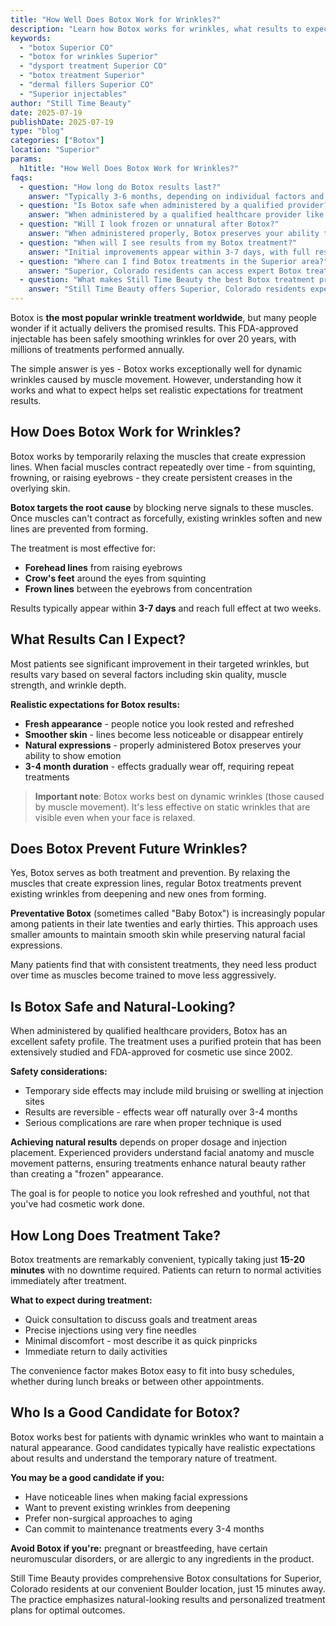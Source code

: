 ```yaml
---
title: "How Well Does Botox Work for Wrinkles?"
description: "Learn how Botox works for wrinkles, what results to expect, and if it's right for you. Expert guidance on safe, natural-looking Botox treatments."
keywords:
  - "botox Superior CO"
  - "botox for wrinkles Superior"
  - "dysport treatment Superior CO"
  - "botox treatment Superior"
  - "dermal fillers Superior CO"
  - "Superior injectables"
author: "Still Time Beauty"
date: 2025-07-19
publishDate: 2025-07-19
type: "blog"
categories: ["Botox"]
location: "Superior"
params:
  h1title: "How Well Does Botox Work for Wrinkles?"
faqs:
  - question: "How long do Botox results last?"
    answer: "Typically 3-6 months, depending on individual factors and treatment area. With regular treatments, many clients find results may last longer over time."
  - question: "Is Botox safe when administered by a qualified provider?"
    answer: "When administered by a qualified healthcare provider like a Board Certified Nurse Practitioner, Botox has an excellent safety profile with FDA approval for cosmetic use."
  - question: "Will I look frozen or unnatural after Botox?"
    answer: "When administered properly, Botox preserves your ability to express emotions while smoothing lines and wrinkles. The goal is to look refreshed and natural, not frozen or artificial."
  - question: "When will I see results from my Botox treatment?"
    answer: "Initial improvements appear within 3-7 days, with full results visible at 2 weeks post-treatment."
  - question: "Where can I find Botox treatments in the Superior area?"
    answer: "Superior, Colorado residents can access expert Botox treatments at Still Time Beauty in nearby Boulder - just a 15-minute drive. Our Board-Certified Nurse Practitioner provides safe, professional injectable services specifically serving the Superior, Louisville, and northern Boulder County communities."
  - question: "What makes Still Time Beauty the best Botox treatment provider for Superior residents?"
    answer: "Still Time Beauty offers Superior, Colorado residents expert Botox treatments with a Board-Certified Nurse Practitioner, personalized consultation process, natural-looking results, convenient Boulder location just 15 minutes away, and comprehensive follow-up care to ensure optimal outcomes."
---
```


Botox is **the most popular wrinkle treatment worldwide**, but many people wonder if it actually delivers the promised results. This FDA-approved injectable has been safely smoothing wrinkles for over 20 years, with millions of treatments performed annually.

The simple answer is yes - Botox works exceptionally well for dynamic wrinkles caused by muscle movement. However, understanding how it works and what to expect helps set realistic expectations for treatment results.

## How Does Botox Work for Wrinkles?

Botox works by temporarily relaxing the muscles that create expression lines. When facial muscles contract repeatedly over time - from squinting, frowning, or raising eyebrows - they create persistent creases in the overlying skin.

**Botox targets the root cause** by blocking nerve signals to these muscles. Once muscles can't contract as forcefully, existing wrinkles soften and new lines are prevented from forming.

The treatment is most effective for:
- **Forehead lines** from raising eyebrows
- **Crow's feet** around the eyes from squinting
- **Frown lines** between the eyebrows from concentration

Results typically appear within **3-7 days** and reach full effect at two weeks.

## What Results Can I Expect?

Most patients see significant improvement in their targeted wrinkles, but results vary based on several factors including skin quality, muscle strength, and wrinkle depth.

**Realistic expectations for Botox results:**
- **Fresh appearance** - people notice you look rested and refreshed
- **Smoother skin** - lines become less noticeable or disappear entirely
- **Natural expressions** - properly administered Botox preserves your ability to show emotion
- **3-4 month duration** - effects gradually wear off, requiring repeat treatments

> **Important note**: Botox works best on dynamic wrinkles (those caused by muscle movement). It's less effective on static wrinkles that are visible even when your face is relaxed.

## Does Botox Prevent Future Wrinkles?

Yes, Botox serves as both treatment and prevention. By relaxing the muscles that create expression lines, regular Botox treatments prevent existing wrinkles from deepening and new ones from forming.

**Preventative Botox** (sometimes called "Baby Botox") is increasingly popular among patients in their late twenties and early thirties. This approach uses smaller amounts to maintain smooth skin while preserving natural facial expressions.

Many patients find that with consistent treatments, they need less product over time as muscles become trained to move less aggressively.

## Is Botox Safe and Natural-Looking?

When administered by qualified healthcare providers, Botox has an excellent safety profile. The treatment uses a purified protein that has been extensively studied and FDA-approved for cosmetic use since 2002.

**Safety considerations:**
- Temporary side effects may include mild bruising or swelling at injection sites
- Results are reversible - effects wear off naturally over 3-4 months
- Serious complications are rare when proper technique is used

**Achieving natural results** depends on proper dosage and injection placement. Experienced providers understand facial anatomy and muscle movement patterns, ensuring treatments enhance natural beauty rather than creating a "frozen" appearance.

The goal is for people to notice you look refreshed and youthful, not that you've had cosmetic work done.

## How Long Does Treatment Take?

Botox treatments are remarkably convenient, typically taking just **15-20 minutes** with no downtime required. Patients can return to normal activities immediately after treatment.

**What to expect during treatment:**
- Quick consultation to discuss goals and treatment areas
- Precise injections using very fine needles
- Minimal discomfort - most describe it as quick pinpricks
- Immediate return to daily activities

The convenience factor makes Botox easy to fit into busy schedules, whether during lunch breaks or between other appointments.

## Who Is a Good Candidate for Botox?

Botox works best for patients with dynamic wrinkles who want to maintain a natural appearance. Good candidates typically have realistic expectations about results and understand the temporary nature of treatment.

**You may be a good candidate if you:**
- Have noticeable lines when making facial expressions
- Want to prevent existing wrinkles from deepening
- Prefer non-surgical approaches to aging
- Can commit to maintenance treatments every 3-4 months

**Avoid Botox if you're:** pregnant or breastfeeding, have certain neuromuscular disorders, or are allergic to any ingredients in the product.

Still Time Beauty provides comprehensive Botox consultations for Superior, Colorado residents at our convenient Boulder location, just 15 minutes away. The practice emphasizes natural-looking results and personalized treatment plans for optimal outcomes.